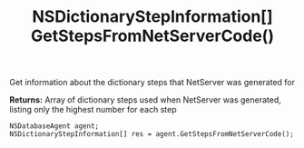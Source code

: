 ﻿---
uid: crmscript_ref_NSDatabaseAgent_GetStepsFromNetServerCode
title: NSDictionaryStepInformation[] GetStepsFromNetServerCode()
intellisense: NSDatabaseAgent.GetStepsFromNetServerCode
keywords: NSDatabaseAgent, GetStepsFromNetServerCode
so.topic: reference
---

Get information about the dictionary steps that NetServer was generated for


**Returns:** Array of dictionary steps used when NetServer was generated, listing only the highest number for each step

```crmscript
NSDatabaseAgent agent;
NSDictionaryStepInformation[] res = agent.GetStepsFromNetServerCode();
```

